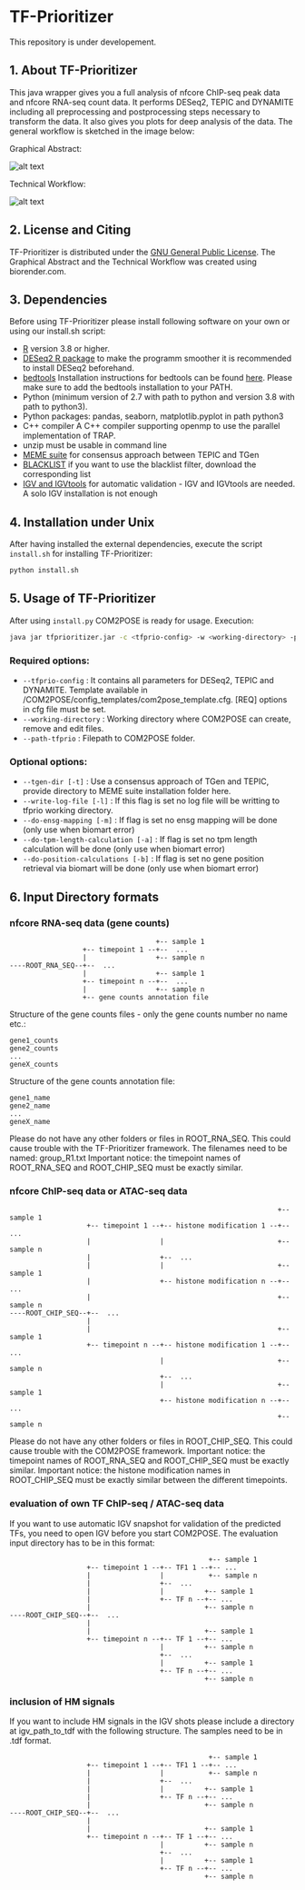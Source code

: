 # TF-Prioritizer

This repository is under developement.

## 1. About TF-Prioritizer

This java wrapper gives you a full analysis of nfcore ChIP-seq peak data and nfcore RNA-seq count data. It performs
DESeq2, TEPIC and DYNAMITE including all preprocessing and postprocessing steps necessary to transform the data. It also
gives you plots for deep analysis of the data. The general workflow is sketched in the image below:

Graphical Abstract:

![alt text](https://github.com/biomedbigdata/COM2POSE/blob/master/TF_Prioritizer_graphical_abstract.png)

Technical Workflow:

![alt text](https://github.com/biomedbigdata/COM2POSE/blob/master/COM2POSE_framework.png)

## 2. License and Citing

TF-Prioritizer is distributed under the [GNU General Public License](https://www.gnu.org/licenses/gpl-3.0.en.html). The
Graphical Abstract and the Technical Workflow was created using biorender.com.

## 3. Dependencies

Before using TF-Prioritizer please install following software on your own or using our install.sh script:

- [R](https://cran.r-project.org/bin/windows/base/) version 3.8 or higher.
- [DESeq2 R package](http://bioconductor.org/packages/release/bioc/html/DESeq2.html) to make the programm smoother it is
  recommended to install DESeq2 beforehand.
- [bedtools](https://github.com/arq5x/bedtools2) Installation instructions for bedtools can be
  found [here](https://bedtools.readthedocs.io/en/latest/content/installation.html). Please make sure to add the
  bedtools installation to your PATH.
- Python (minimum version of 2.7 with path to python and version 3.8 with path to python3).
- Python packages: pandas, seaborn, matplotlib.pyplot in path python3
- C++ compiler A C++ compiler supporting openmp to use the parallel implementation of TRAP.
- unzip must be usable in command line
- [MEME suite](http://meme-suite.org/doc/download.html) for consensus approach between TEPIC and TGen
- [BLACKLIST](https://github.com/Boyle-Lab/Blacklist/tree/master/lists) if you want to use the blacklist filter,
  download the corresponding list
- [IGV and IGVtools](http://software.broadinstitute.org/software/igv/download) for automatic validation - IGV and
  IGVtools are needed. A solo IGV installation is not enough

## 4. Installation under Unix

After having installed the external dependencies, execute the script `install.sh` for installing TF-Prioritizer:

```sh
python install.sh
```

## 5. Usage of TF-Prioritizer

After using `install.py` COM2POSE is ready for usage. Execution:

```sh
java jar tfprioritizer.jar -c <tfprio-config> -w <working-directory> -p <path-tfprio> [-t <tgen-dir>] [-l] [-m] [-a] [-b]
```

### Required options:

- `--tfprio-config` : It contains all parameters for DESeq2, TEPIC and DYNAMITE. Template available in
  /COM2POSE/config_templates/com2pose_template.cfg. [REQ] options in cfg file must be set.
- `--working-directory` : Working directory where COM2POSE can create, remove and edit files.
- `--path-tfprio` : Filepath to COM2POSE folder.

### Optional options:

- `--tgen-dir [-t]` : Use a consensus approach of TGen and TEPIC, provide directory to MEME suite installation folder
  here.
- `--write-log-file [-l]` : If this flag is set no log file will be writting to tfprio working directory.
- `--do-ensg-mapping [-m]` : If flag is set no ensg mapping will be done (only use when biomart error)
- `--do-tpm-length-calculation [-a]` : If flag is set no tpm length calculation will be done (only use when biomart
  error)
- `--do-position-calculations [-b]` : If flag is set no gene position retrieval via biomart will be done (only use when
  biomart error)

## 6. Input Directory formats

### nfcore RNA-seq data (gene counts)

```
                                    +-- sample 1
                  +-- timepoint 1 --+--  ...
                  |                 +-- sample n
----ROOT_RNA_SEQ--+--  ...
                  |                 +-- sample 1
                  +-- timepoint n --+--  ...
                  |                 +-- sample n
                  +-- gene counts annotation file
```

Structure of the gene counts files - only the gene counts number no name etc.:

```
gene1_counts
gene2_counts
...
geneX_counts
```

Structure of the gene counts annotation file:

```
gene1_name
gene2_name
...
geneX_name
```

Please do not have any other folders or files in ROOT_RNA_SEQ. This could cause trouble with the TF-Prioritizer
framework. The filenames need to be named: group_R1.txt Important notice: the timepoint names of ROOT_RNA_SEQ and
ROOT_CHIP_SEQ must be exactly similar.

### nfcore ChIP-seq data or ATAC-seq data

```
                                                                  +-- sample 1
                   +-- timepoint 1 --+-- histone modification 1 --+-- ...
                   |                 |                            +-- sample n
                   |                 +--  ...
                   |                 |                            +-- sample 1
                   |                 +-- histone modification n --+-- ...
                   |                                              +-- sample n
----ROOT_CHIP_SEQ--+--  ...
                   |
                   |                                              +-- sample 1
                   +-- timepoint n --+-- histone modification 1 --+-- ...
                                     |                            +-- sample n
                                     +--  ...
                                     |                            +-- sample 1
                                     +-- histone modification n --+-- ...
                                                                  +-- sample n
```

Please do not have any other folders or files in ROOT_CHIP_SEQ. This could cause trouble with the COM2POSE framework.
Important notice: the timepoint names of ROOT_RNA_SEQ and ROOT_CHIP_SEQ must be exactly similar. Important notice: the
histone modification names in ROOT_CHIP_SEQ must be exactly similar between the different timepoints.

### evaluation of own TF ChIP-seq / ATAC-seq data

If you want to use automatic IGV snapshot for validation of the predicted TFs, you need to open IGV before you start
COM2POSE. The evaluation input directory has to be in this format:

```
                                                 +-- sample 1
                   +-- timepoint 1 --+-- TF1 1 --+-- ...
                   |                 |           +-- sample n
                   |                 +--  ...
                   |                 |          +-- sample 1
                   |                 +-- TF n --+-- ...
                   |                            +-- sample n
----ROOT_CHIP_SEQ--+--  ...
                   |
                   |                            +-- sample 1
                   +-- timepoint n --+-- TF 1 --+-- ...
                                     |          +-- sample n
                                     +--  ...
                                     |          +-- sample 1
                                     +-- TF n --+-- ...
                                                +-- sample n
```

### inclusion of HM signals

If you want to include HM signals in the IGV shots please include a directory at igv_path_to_tdf with the following
structure. The samples need to be in .tdf format.

```
                                                 +-- sample 1
                   +-- timepoint 1 --+-- TF1 1 --+-- ...
                   |                 |           +-- sample n
                   |                 +--  ...
                   |                 |          +-- sample 1
                   |                 +-- TF n --+-- ...
                   |                            +-- sample n
----ROOT_CHIP_SEQ--+--  ...
                   |
                   |                            +-- sample 1
                   +-- timepoint n --+-- TF 1 --+-- ...
                                     |          +-- sample n
                                     +--  ...
                                     |          +-- sample 1
                                     +-- TF n --+-- ...
                                                +-- sample n
```
